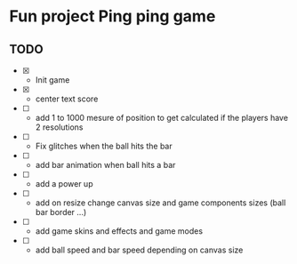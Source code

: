 # Fun project Ping ping game

## TODO

- [x] - Init game
- [x] - center text score
- [ ] - add 1 to 1000 mesure of position to get calculated if the players have 2 resolutions
- [ ] - Fix glitches when the ball hits the bar
- [ ] - add bar animation when ball hits a bar
- [ ] - add a power up
- [ ] - add on resize change canvas size and game components sizes (ball bar border ...)
- [ ] - add game skins and effects and game modes
- [ ] - add ball speed and bar speed depending on canvas size
